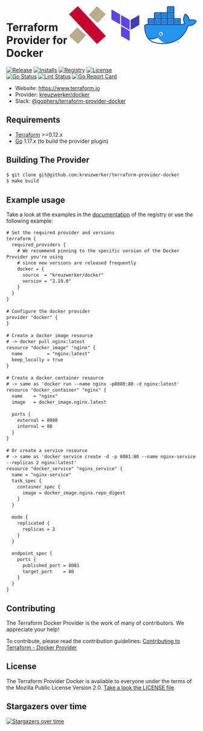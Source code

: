 <a href="https://docker.com">
    <img src="https://raw.githubusercontent.com/kreuzwerker/terraform-provider-docker/master/assets/docker-logo.png" alt="Docker logo" title="Docker" align="right" height="100" />
</a>
<a href="https://terraform.io">
    <img src="https://raw.githubusercontent.com/kreuzwerker/terraform-provider-docker/master/assets/terraform-logo.png" alt="Terraform logo" title="Terraform" align="right" height="100" />
</a>
<a href="https://kreuzwerker.de">
    <img src="https://raw.githubusercontent.com/kreuzwerker/terraform-provider-docker/master/assets/xw-logo.png" alt="Kreuzwerker logo" title="Kreuzwerker" align="right" height="100" />
</a>

# Terraform Provider for Docker

[![Release](https://img.shields.io/github/v/release/kreuzwerker/terraform-provider-docker)](https://github.com/kreuzwerker/terraform-provider-docker/releases)
[![Installs](https://img.shields.io/badge/dynamic/json?logo=terraform&label=installs&query=$.data.attributes.downloads&url=https%3A%2F%2Fregistry.terraform.io%2Fv2%2Fproviders%2F713)](https://registry.terraform.io/providers/kreuzwerker/docker)
[![Registry](https://img.shields.io/badge/registry-doc%40latest-lightgrey?logo=terraform)](https://registry.terraform.io/providers/kreuzwerker/docker/latest/docs)
[![License](https://img.shields.io/badge/license-MIT-blue.svg)](https://github.com/kreuzwerker/terraform-provider-docker/blob/main/LICENSE)  
[![Go Status](https://github.com/kreuzwerker/terraform-provider-docker/workflows/Acc%20Tests/badge.svg)](https://github.com/kreuzwerker/terraform-provider-docker/actions)
[![Lint Status](https://github.com/kreuzwerker/terraform-provider-docker/workflows/golangci-lint/badge.svg)](https://github.com/kreuzwerker/terraform-provider-docker/actions)
[![Go Report Card](https://goreportcard.com/badge/github.com/kreuzwerker/terraform-provider-docker)](https://goreportcard.com/report/github.com/kreuzwerker/terraform-provider-docker)  

- Website: https://www.terraform.io
- Provider: [kreuzwerker/docker](https://registry.terraform.io/providers/kreuzwerker/docker/latest)
- Slack: [@gophers/terraform-provider-docker](https://gophers.slack.com/archives/C01G9TN5V36)

## Requirements
-	[Terraform](https://www.terraform.io/downloads.html) >=0.12.x
-	[Go](https://golang.org/doc/install) 1.17.x (to build the provider plugin)

## Building The Provider

```sh
$ git clone git@github.com:kreuzwerker/terraform-provider-docker
$ make build
```

## Example usage

Take a look at the examples in the [documentation](https://registry.terraform.io/providers/kreuzwerker/docker/2.19.0/docs) of the registry
or use the following example:


```hcl
# Set the required provider and versions
terraform {
  required_providers {
    # We recommend pinning to the specific version of the Docker Provider you're using
    # since new versions are released frequently
    docker = {
      source  = "kreuzwerker/docker"
      version = "2.19.0"
    }
  }
}

# Configure the docker provider
provider "docker" {
}

# Create a docker image resource
# -> docker pull nginx:latest
resource "docker_image" "nginx" {
  name         = "nginx:latest"
  keep_locally = true
}

# Create a docker container resource
# -> same as 'docker run --name nginx -p8080:80 -d nginx:latest'
resource "docker_container" "nginx" {
  name    = "nginx"
  image   = docker_image.nginx.latest

  ports {
    external = 8080
    internal = 80
  }
}

# Or create a service resource
# -> same as 'docker service create -d -p 8081:80 --name nginx-service --replicas 2 nginx:latest'
resource "docker_service" "nginx_service" {
  name = "nginx-service"
  task_spec {
    container_spec {
      image = docker_image.nginx.repo_digest
    }
  }

  mode {
    replicated {
      replicas = 2
    }
  }

  endpoint_spec {
    ports {
      published_port = 8081
      target_port    = 80
    }
  }
}
```

## Contributing

The Terraform Docker Provider is the work of many of contributors. We appreciate your help!

To contribute, please read the contribution guidelines: [Contributing to Terraform - Docker Provider](CONTRIBUTING.md)

## License

The Terraform Provider Docker is available to everyone under the terms of the Mozilla Public License Version 2.0. [Take a look the LICENSE file](LICENSE).


## Stargazers over time

[![Stargazers over time](https://starchart.cc/kreuzwerker/terraform-provider-docker.svg)](https://starchart.cc/kreuzwerker/terraform-provider-docker)
